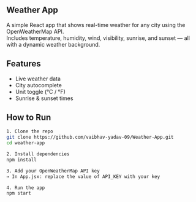 ## Weather App

A simple React app that shows real-time weather for any city using the OpenWeatherMap API.  
Includes temperature, humidity, wind, visibility, sunrise, and sunset — all with a dynamic weather background.

## Features
- Live weather data
- City autocomplete
- Unit toggle (°C / °F)
- Sunrise & sunset times

## How to Run

```bash
1. Clone the repo
git clone https://github.com/vaibhav-yadav-09/Weather-App.git
cd weather-app

2. Install dependencies
npm install

3. Add your OpenWeatherMap API key
→ In App.jsx: replace the value of API_KEY with your key

4. Run the app
npm start
```
